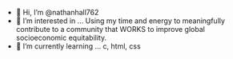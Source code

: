 - 👋 Hi, I’m @nathanhall762
- 👀 I’m interested in ... Using my time and energy to meaningfully contribute to a community that WORKS to improve global socioeconomic equitability.
- 🌱 I’m currently learning ... c, html, css


<!---
nathanhall762/nathanhall762 is a ✨ special ✨ repository because its `README.md` (this file) appears on your GitHub profile.
You can click the Preview link to take a look at your changes.
--->
